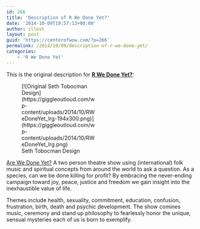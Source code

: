 ```yaml
---
id: 266
title: 'Description of R We Done Yet?'
date: '2014-10-09T19:57:13+00:00'
author: illest
layout: post
guid: 'https://centerofwow.com/?p=266'
permalink: /2014/10/09/description-of-r-we-done-yet/
categories:
    - 'R We Done Yet'
---
```


This is the original description for <span style="text-decoration: underline;">**R We Done Yet?**</span>:

<figure aria-describedby="caption-attachment-267" class="wp-caption alignright" id="attachment_267" style="width: 194px">[![Original Seth Tobocman Design](https://giggleoutloud.com/wp-content/uploads/2014/10/RWeDoneYet_lrg-194x300.png)](https://giggleoutloud.com/wp-content/uploads/2014/10/RWeDoneYet_lrg.png)<figcaption class="wp-caption-text" id="caption-attachment-267">Seth Tobocman Design</figcaption></figure><span style="text-decoration: underline;">Are We Done Yet?</span> A two person theatre show using (international) folk music and spiritual concepts from around the world to ask a question. As a species, can we be done killing for profit? By embracing the never-ending campaign toward joy, peace, justice and freedom we gain insight into the inexhaustible value of life.

Themes include health, sexuality, commitment, education, confusion, frustration, birth, death and psychic development. The show comines music, ceremony and stand up philosophy to fearlessly honor the unique, sensual mysteries each of us is born to exemplify.
